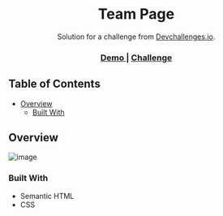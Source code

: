 
<h1 align="center">Team Page</h1>

<div align="center">
   Solution for a challenge from  <a href="http://devchallenges.io" target="_blank">Devchallenges.io</a>.
</div>

<div align="center">
  <h3>
    <a href="https://{your-demo-link.your-domain}">
      Demo
    </a>
    <span> 
    <span> | </span>
    <a href="https://devchallenges.io/challenges/hhmesazsqgKXrTkYkt0U">
      Challenge
    </a>
  </h3>
</div>

 ## Table of Contents

- [Overview](#overview)
  - [Built With](#built-with)

## Overview

![image](https://user-images.githubusercontent.com/84649871/146954723-16ad9e2d-104b-46a3-b872-c3cfe79ffafa.png)


### Built With

- Semantic HTML
- CSS

